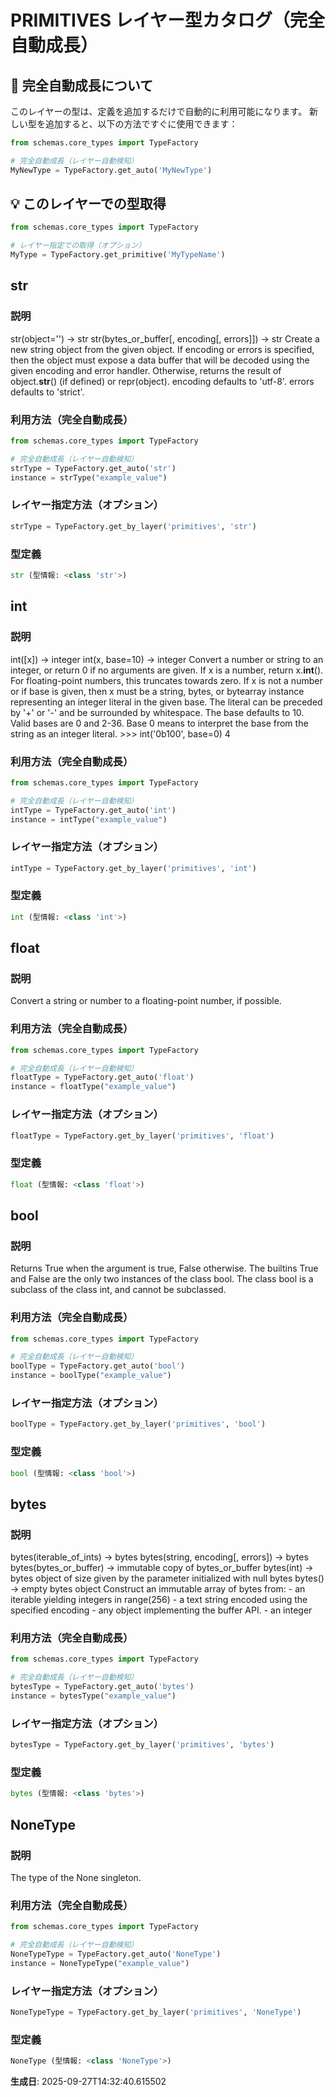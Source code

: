# PRIMITIVES レイヤー型カタログ（完全自動成長）

## 🎯 完全自動成長について

このレイヤーの型は、定義を追加するだけで自動的に利用可能になります。
新しい型を追加すると、以下の方法ですぐに使用できます：

```python
from schemas.core_types import TypeFactory

# 完全自動成長（レイヤー自動検知）
MyNewType = TypeFactory.get_auto('MyNewType')
```

## 💡 このレイヤーでの型取得

```python
from schemas.core_types import TypeFactory

# レイヤー指定での取得（オプション）
MyType = TypeFactory.get_primitive('MyTypeName')
```

## str

### 説明
str(object='') -> str str(bytes_or_buffer[, encoding[, errors]]) -> str Create a new string object from the given object. If encoding or errors is specified, then the object must expose a data buffer that will be decoded using the given encoding and error handler. Otherwise, returns the result of object.__str__() (if defined) or repr(object). encoding defaults to 'utf-8'. errors defaults to 'strict'.

### 利用方法（完全自動成長）
```python
from schemas.core_types import TypeFactory

# 完全自動成長（レイヤー自動検知）
strType = TypeFactory.get_auto('str')
instance = strType("example_value")
```

### レイヤー指定方法（オプション）
```python
strType = TypeFactory.get_by_layer('primitives', 'str')
```

### 型定義
```python
str (型情報: <class 'str'>)
```
## int

### 説明
int([x]) -> integer int(x, base=10) -> integer Convert a number or string to an integer, or return 0 if no arguments are given.  If x is a number, return x.__int__().  For floating-point numbers, this truncates towards zero. If x is not a number or if base is given, then x must be a string, bytes, or bytearray instance representing an integer literal in the given base.  The literal can be preceded by '+' or '-' and be surrounded by whitespace.  The base defaults to 10.  Valid bases are 0 and 2-36. Base 0 means to interpret the base from the string as an integer literal. >>> int('0b100', base=0) 4

### 利用方法（完全自動成長）
```python
from schemas.core_types import TypeFactory

# 完全自動成長（レイヤー自動検知）
intType = TypeFactory.get_auto('int')
instance = intType("example_value")
```

### レイヤー指定方法（オプション）
```python
intType = TypeFactory.get_by_layer('primitives', 'int')
```

### 型定義
```python
int (型情報: <class 'int'>)
```
## float

### 説明
Convert a string or number to a floating-point number, if possible.

### 利用方法（完全自動成長）
```python
from schemas.core_types import TypeFactory

# 完全自動成長（レイヤー自動検知）
floatType = TypeFactory.get_auto('float')
instance = floatType("example_value")
```

### レイヤー指定方法（オプション）
```python
floatType = TypeFactory.get_by_layer('primitives', 'float')
```

### 型定義
```python
float (型情報: <class 'float'>)
```
## bool

### 説明
Returns True when the argument is true, False otherwise. The builtins True and False are the only two instances of the class bool. The class bool is a subclass of the class int, and cannot be subclassed.

### 利用方法（完全自動成長）
```python
from schemas.core_types import TypeFactory

# 完全自動成長（レイヤー自動検知）
boolType = TypeFactory.get_auto('bool')
instance = boolType("example_value")
```

### レイヤー指定方法（オプション）
```python
boolType = TypeFactory.get_by_layer('primitives', 'bool')
```

### 型定義
```python
bool (型情報: <class 'bool'>)
```
## bytes

### 説明
bytes(iterable_of_ints) -> bytes bytes(string, encoding[, errors]) -> bytes bytes(bytes_or_buffer) -> immutable copy of bytes_or_buffer bytes(int) -> bytes object of size given by the parameter initialized with null bytes bytes() -> empty bytes object Construct an immutable array of bytes from: - an iterable yielding integers in range(256) - a text string encoded using the specified encoding - any object implementing the buffer API. - an integer

### 利用方法（完全自動成長）
```python
from schemas.core_types import TypeFactory

# 完全自動成長（レイヤー自動検知）
bytesType = TypeFactory.get_auto('bytes')
instance = bytesType("example_value")
```

### レイヤー指定方法（オプション）
```python
bytesType = TypeFactory.get_by_layer('primitives', 'bytes')
```

### 型定義
```python
bytes (型情報: <class 'bytes'>)
```
## NoneType

### 説明
The type of the None singleton.

### 利用方法（完全自動成長）
```python
from schemas.core_types import TypeFactory

# 完全自動成長（レイヤー自動検知）
NoneTypeType = TypeFactory.get_auto('NoneType')
instance = NoneTypeType("example_value")
```

### レイヤー指定方法（オプション）
```python
NoneTypeType = TypeFactory.get_by_layer('primitives', 'NoneType')
```

### 型定義
```python
NoneType (型情報: <class 'NoneType'>)
```
**生成日**: 2025-09-27T14:32:40.615502
